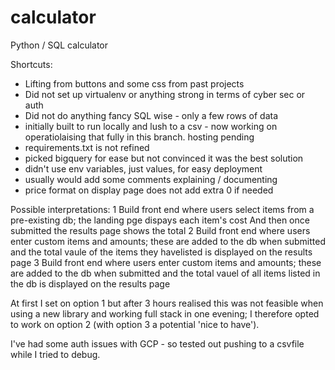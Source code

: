 # calculator
Python / SQL calculator

Shortcuts:
- Lifting from buttons and some css from past projects
- Did not set up virtualenv or anything strong in terms of cyber sec or auth
- Did not do anything fancy SQL wise - only a few rows of data
- initially built to run locally and lush to a csv - now working on operatiolaising that fully in this branch. hosting pending
- requirements.txt is not refined
- picked bigquery for ease but not convinced it was the best solution
- didn't use env variables, just values, for easy deployment
- usually would add some comments explaining / documenting
- price format on display page does not add extra 0 if needed


Possible interpretations:
1 Build front end where users select items from a pre-existing db; the landing pge dispays each item's cost And then once submitted the results page shows the total
2 Build front end where users enter custom items and amounts; these are added to the db when submitted and the total vaule of the items they havelisted is displayed on the results page
3 Build front end where users enter custom items and amounts; these are added to the db when submitted and the total vauel of all items listed in the db is displayed on the results page

At first I set on option 1 but after 3 hours realised this was not feasible when using a new library and working full stack in one evening; I therefore opted to work on option 2 (with option 3 a potential 'nice to have').

I've had some auth issues with GCP - so tested out pushing to a csvfile while I tried to debug.